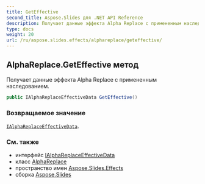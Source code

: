 ```yaml
---
title: GetEffective
second_title: Aspose.Slides для .NET API Reference
description: Получает данные эффекта Alpha Replace с примененным наследованием.
type: docs
weight: 20
url: /ru/aspose.slides.effects/alphareplace/geteffective/
---
```


## AlphaReplace.GetEffective метод

Получает данные эффекта Alpha Replace с примененным наследованием.

```csharp
public IAlphaReplaceEffectiveData GetEffective()
```

### Возвращаемое значение

[`IAlphaReplaceEffectiveData`](../../ialphareplaceeffectivedata).

### См. также

* интерфейс [IAlphaReplaceEffectiveData](../../ialphareplaceeffectivedata)
* класс [AlphaReplace](../../alphareplace)
* пространство имен [Aspose.Slides.Effects](../../alphareplace)
* сборка [Aspose.Slides](../../../)

<!-- DO NOT EDIT: сгенерировано xmldocmd для Aspose.Slides.dll -->